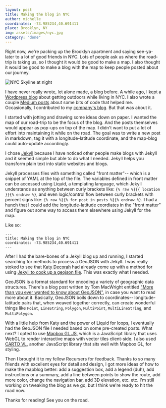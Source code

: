 ```yaml
---
layout: post
title: Making the blog in NYC
author: michelle
coordinates: -73.985234,40.691411
place: Brooklyn, NY
img: assets/images/nyc.jpg
category: "done"
---
```


Right now, we're packing up the Brooklyn apartment and saying see-ya-later to a lot of good friends in NYC. Lots of people ask us where the road-trip is taking us, so I thought it would be good to make a map. I also thought it would be good to make a blog with the map to keep people posted about our journey.

![NYC Skyline at night]({{site.url}}/{{page.img}})

I have never really wrote, let alone made, a blog before. A while ago, I kept a [Wordpress blog](https://michellegetsoutside.wordpress.com/) about getting outdoors while living in NYC. I also wrote a couple [Medium posts](https://medium.com/@michellemho) about some bits of code that helped me. Occasionally, I contributed to my [company's blog](https://carto.com/blog/predicting-nyc-collisions/). But that was about it.

I started with jotting and drawing some ideas down on paper. I wanted the map of our road-trip to be the focus of the blog. And the posts themselves would appear as pop-ups on top of the map. I didn't want to put a lot of effort into maintaining it while on the road. The goal was to write a new post in markdown, tag it with a longitude-latitude coordinate, and the map-blog could auto-update accordingly.

I chose [Jekyll](https://jekyllrb.com/) because I have noticed other people make blogs with Jekyll and it seemed simple but able to do what I needed. Jekyll helps you transform plain text into static websites and blogs.

Jekyll processes files with something called "front matter"-- which is a snippet of YAML at the top of the file. The variables defined in front matter can be accessed using Liquid, a templating language, which Jekyll understands as anything between curly brackets like: `{% raw %}{{ location }}{% endraw %}`, and even logic/control flow between curly brackets with percent signs like: `{% raw %}{% for post in posts %}{% endraw %}`. I had a hunch that I could add the longitude-latitude coordiates in the "front matter" and figure out some way to access them elsewhere using Jekyll for the map.

Like so:	

```
---
title: Making the blog in NYC
coordinates: -73.985234,40.691411
---
```

After I had the bare-bones of a Jekyll blog up and running, I started searching for methods to process a GeoJSON with Jekyll. I was really stoked to see that [Katy Decorah](https://katydecorah.com) had already come up with a method for using [Jekyll to cook up a geojson file](https://katydecorah.com/code/jekyll-geojson/). This was exactly what I needed.

GeoJSON is a format standard for encoding a variety of geographic data structures. There's a blog post written by Tom MacWright entitled ["More than you ever wanted to know about GeoJSON"](https://macwright.org/2015/03/23/geojson-second-bite.html), in case you want to read more about it. Basically, GeoJSON boils down to coordinates-- longitude-latitude pairs that, when weaved together correctly, can create wonderful things like `Point`, `LineString`, `Polygon`, `MultiPoint`, `MultiLineString`, and `MultiPolygon`.

With a little help from Katy and the power of Liquid for loops, I eventually had the GeoJSON file I needed based on some pre-created posts. What next? I opted to use [Mapbox GL JS](https://docs.mapbox.com/mapbox-gl-js/api/), which is a JavaScript library that uses WebGL to render interactive maps with vector tiles client-side. I also used [CARTO VL](https://carto.com/developers/carto-vl/), another JavaScript library that sits well with Mapbox GL, for styling.

Then I brought it to my fellow Recursers for feedback. Thanks to so many friends with excellent eyes for detail and design, I got more ideas of how to make the mapblog better: add a suggestion box, add a legend (duh), add instructions or a summary, add a line between points to show the route, add more color, change the navigation bar, add 3D elevation, etc. etc. I'm still working on tweaking the blog as we go, but I think we're ready to hit the road now.

Thanks for reading! See you on the road.